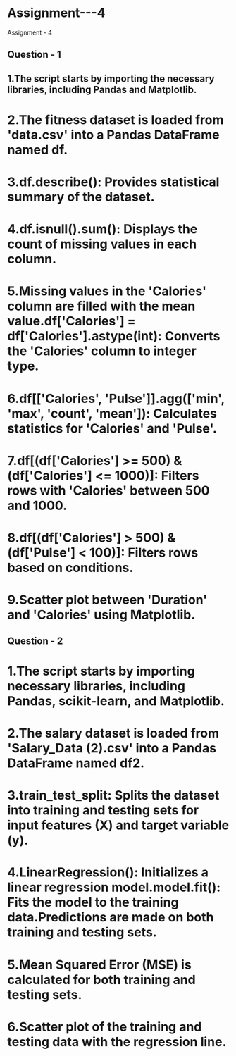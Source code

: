 # Assignment---4
Assignment - 4

## Question - 1

## 1.The script starts by importing the necessary libraries, including Pandas and Matplotlib.
# 2.The fitness dataset is loaded from 'data.csv' into a Pandas DataFrame named df.
# 3.df.describe(): Provides statistical summary of the dataset.
# 4.df.isnull().sum(): Displays the count of missing values in each column.
# 5.Missing values in the 'Calories' column are filled with the mean value.df['Calories'] = df['Calories'].astype(int): Converts the 'Calories' column to integer type.
# 6.df[['Calories', 'Pulse']].agg(['min', 'max', 'count', 'mean']): Calculates statistics for 'Calories' and 'Pulse'.
# 7.df[(df['Calories'] >= 500) & (df['Calories'] <= 1000)]: Filters rows with 'Calories' between 500 and 1000.
# 8.df[(df['Calories'] > 500) & (df['Pulse'] < 100)]: Filters rows based on conditions.
# 9.Scatter plot between 'Duration' and 'Calories' using Matplotlib.


## Question - 2

# 1.The script starts by importing necessary libraries, including Pandas, scikit-learn, and Matplotlib.
# 2.The salary dataset is loaded from 'Salary_Data (2).csv' into a Pandas DataFrame named df2.
# 3.train_test_split: Splits the dataset into training and testing sets for input features (X) and target variable (y).
# 4.LinearRegression(): Initializes a linear regression model.model.fit(): Fits the model to the training data.Predictions are made on both training and testing sets.
# 5.Mean Squared Error (MSE) is calculated for both training and testing sets.
# 6.Scatter plot of the training and testing data with the regression line.
